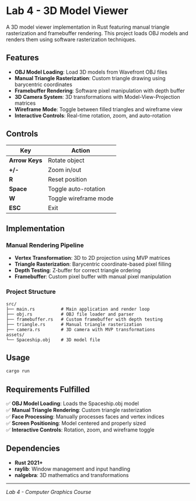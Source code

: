 # Lab 4 - 3D Model Viewer

A 3D model viewer implementation in Rust featuring manual triangle rasterization and framebuffer rendering. This project loads OBJ models and renders them using software rasterization techniques.

## Features

- **OBJ Model Loading**: Load 3D models from Wavefront OBJ files
- **Manual Triangle Rasterization**: Custom triangle drawing using barycentric coordinates  
- **Framebuffer Rendering**: Software pixel manipulation with depth buffer
- **3D Camera System**: 3D transformations with Model-View-Projection matrices
- **Wireframe Mode**: Toggle between filled triangles and wireframe view
- **Interactive Controls**: Real-time rotation, zoom, and auto-rotation

## Controls

| Key | Action |
|--------|--------|
| **Arrow Keys** | Rotate object |
| **+/-** | Zoom in/out |
| **R** | Reset position |
| **Space** | Toggle auto-rotation |
| **W** | Toggle wireframe mode |
| **ESC** | Exit |

## Implementation

### Manual Rendering Pipeline
- **Vertex Transformation**: 3D to 2D projection using MVP matrices
- **Triangle Rasterization**: Barycentric coordinate-based pixel filling
- **Depth Testing**: Z-buffer for correct triangle ordering
- **Framebuffer**: Custom pixel buffer with manual pixel manipulation

### Project Structure
```
src/
├── main.rs          # Main application and render loop
├── obj.rs           # OBJ file loader and parser
├── framebuffer.rs   # Custom framebuffer with depth testing
├── triangle.rs      # Manual triangle rasterization
├── camera.rs        # 3D camera with MVP transformations
assets/
└── Spaceship.obj    # 3D model file
```

## Usage

```bash
cargo run
```

## Requirements Fulfilled

✅ **OBJ Model Loading**: Loads the Spaceship.obj model  
✅ **Manual Triangle Rendering**: Custom triangle rasterization  
✅ **Face Processing**: Manually processes faces and vertex indices  
✅ **Screen Positioning**: Model centered and properly sized  
✅ **Interactive Controls**: Rotation, zoom, and wireframe toggle  

## Dependencies

- **Rust 2021+**
- **raylib**: Window management and input handling
- **nalgebra**: 3D mathematics and transformations

---

*Lab 4 - Computer Graphics Course*
